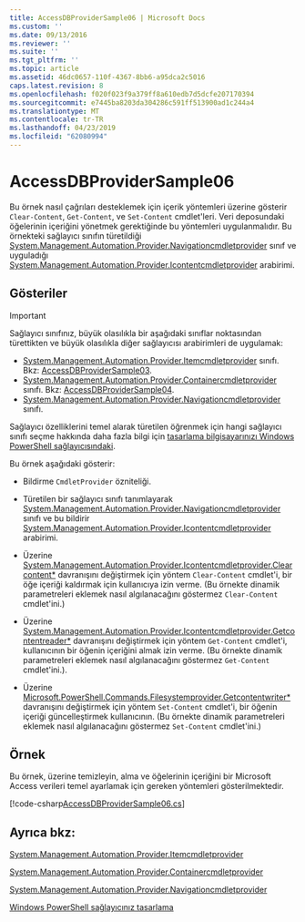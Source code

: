 ```yaml
---
title: AccessDBProviderSample06 | Microsoft Docs
ms.custom: ''
ms.date: 09/13/2016
ms.reviewer: ''
ms.suite: ''
ms.tgt_pltfrm: ''
ms.topic: article
ms.assetid: 46dc0657-110f-4367-8bb6-a95dca2c5016
caps.latest.revision: 8
ms.openlocfilehash: f020f023f9a379ff8a610edb7d5dcfe207170394
ms.sourcegitcommit: e7445ba8203da304286c591ff513900ad1c244a4
ms.translationtype: MT
ms.contentlocale: tr-TR
ms.lasthandoff: 04/23/2019
ms.locfileid: "62080994"
---
```

# <a name="accessdbprovidersample06"></a>AccessDBProviderSample06

Bu örnek nasıl çağrıları desteklemek için içerik yöntemleri üzerine gösterir `Clear-Content`, `Get-Content`, ve `Set-Content` cmdlet'leri. Veri deposundaki öğelerinin içeriğini yönetmek gerektiğinde bu yöntemleri uygulanmalıdır. Bu örnekteki sağlayıcı sınıfın türetildiği [System.Management.Automation.Provider.Navigationcmdletprovider](/dotnet/api/System.Management.Automation.Provider.NavigationCmdletProvider) sınıf ve uyguladığı [ System.Management.Automation.Provider.Icontentcmdletprovider](/dotnet/api/System.Management.Automation.Provider.IContentCmdletProvider) arabirimi.

## <a name="demonstrates"></a>Gösteriler

> [!IMPORTANT]
> Sağlayıcı sınıfınız, büyük olasılıkla bir aşağıdaki sınıflar noktasından türettikten ve büyük olasılıkla diğer sağlayıcısı arabirimleri de uygulamak:
>
> -   [System.Management.Automation.Provider.Itemcmdletprovider](/dotnet/api/System.Management.Automation.Provider.ItemCmdletProvider) sınıfı. Bkz: [AccessDBProviderSample03](./accessdbprovidersample03.md).
> -   [System.Management.Automation.Provider.Containercmdletprovider](/dotnet/api/System.Management.Automation.Provider.ContainerCmdletProvider) sınıfı. Bkz: [AccessDBProviderSample04](./accessdbprovidersample04.md).
> -   [System.Management.Automation.Provider.Navigationcmdletprovider](/dotnet/api/System.Management.Automation.Provider.NavigationCmdletProvider) sınıfı.
>
> Sağlayıcı özelliklerini temel alarak türetilen öğrenmek için hangi sağlayıcı sınıfı seçme hakkında daha fazla bilgi için [tasarlama bilgisayarınızı Windows PowerShell sağlayıcısındaki](./provider-types.md).

Bu örnek aşağıdaki gösterir:

- Bildirme `CmdletProvider` özniteliği.

- Türetilen bir sağlayıcı sınıfı tanımlayarak [System.Management.Automation.Provider.Navigationcmdletprovider](/dotnet/api/System.Management.Automation.Provider.NavigationCmdletProvider) sınıfı ve bu bildirir [ System.Management.Automation.Provider.Icontentcmdletprovider](/dotnet/api/System.Management.Automation.Provider.IContentCmdletProvider) arabirimi.

- Üzerine [System.Management.Automation.Provider.Icontentcmdletprovider.Clearcontent*](/dotnet/api/System.Management.Automation.Provider.IContentCmdletProvider.ClearContent) davranışını değiştirmek için yöntem `Clear-Content` cmdlet'i, bir öğe içeriği kaldırmak için kullanıcıya izin verme. (Bu örnekte dinamik parametreleri eklemek nasıl algılanacağını göstermez `Clear-Content` cmdlet'ini.)

- Üzerine [System.Management.Automation.Provider.Icontentcmdletprovider.Getcontentreader*](/dotnet/api/System.Management.Automation.Provider.IContentCmdletProvider.GetContentReader) davranışını değiştirmek için yöntem `Get-Content` cmdlet'i, kullanıcının bir öğenin içeriğini almak izin verme. (Bu örnekte dinamik parametreleri eklemek nasıl algılanacağını göstermez `Get-Content` cmdlet'ini.).

- Üzerine [Microsoft.PowerShell.Commands.Filesystemprovider.Getcontentwriter*](/dotnet/api/Microsoft.PowerShell.Commands.FileSystemProvider.GetContentWriter) davranışını değiştirmek için yöntem `Set-Content` cmdlet'i, bir öğenin içeriği güncelleştirmek kullanıcının. (Bu örnekte dinamik parametreleri eklemek nasıl algılanacağını göstermez `Set-Content` cmdlet'ini.)

## <a name="example"></a>Örnek

Bu örnek, üzerine temizleyin, alma ve öğelerinin içeriğini bir Microsoft Access verileri temel ayarlamak için gereken yöntemleri gösterilmektedir.

[!code-csharp[AccessDBProviderSample06.cs](../../powershell-sdk-samples/SDK-2.0/csharp/AccessDBProviderSample06/AccessDBProviderSample06.cs#L11-L2399 "AccessDBProviderSample06.cs")]

## <a name="see-also"></a>Ayrıca bkz:

[System.Management.Automation.Provider.Itemcmdletprovider](/dotnet/api/System.Management.Automation.Provider.ItemCmdletProvider)

[System.Management.Automation.Provider.Containercmdletprovider](/dotnet/api/System.Management.Automation.Provider.ContainerCmdletProvider)

[System.Management.Automation.Provider.Navigationcmdletprovider](/dotnet/api/System.Management.Automation.Provider.NavigationCmdletProvider)

[Windows PowerShell sağlayıcınız tasarlama](./provider-types.md)